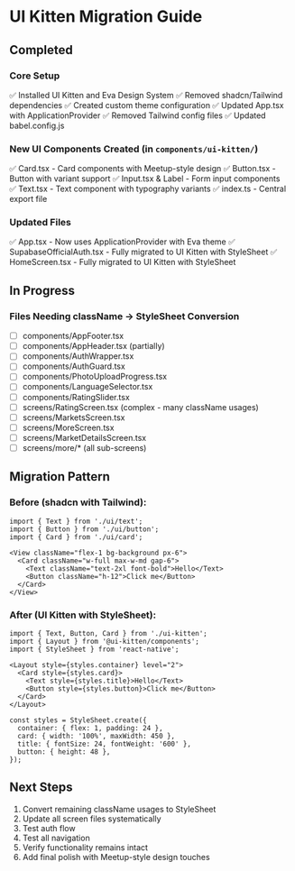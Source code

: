 # UI Kitten Migration Guide

## Completed

### Core Setup
✅ Installed UI Kitten and Eva Design System
✅ Removed shadcn/Tailwind dependencies
✅ Created custom theme configuration
✅ Updated App.tsx with ApplicationProvider
✅ Removed Tailwind config files
✅ Updated babel.config.js

### New UI Components Created (in `components/ui-kitten/`)
✅ Card.tsx - Card components with Meetup-style design
✅ Button.tsx - Button with variant support
✅ Input.tsx & Label - Form input components  
✅ Text.tsx - Text component with typography variants
✅ index.ts - Central export file

### Updated Files
✅ App.tsx - Now uses ApplicationProvider with Eva theme
✅ SupabaseOfficialAuth.tsx - Fully migrated to UI Kitten with StyleSheet
✅ HomeScreen.tsx - Fully migrated to UI Kitten with StyleSheet

## In Progress

### Files Needing className → StyleSheet Conversion
- [ ] components/AppFooter.tsx
- [ ] components/AppHeader.tsx (partially)
- [ ] components/AuthWrapper.tsx
- [ ] components/AuthGuard.tsx
- [ ] components/PhotoUploadProgress.tsx
- [ ] components/LanguageSelector.tsx
- [ ] components/RatingSlider.tsx
- [ ] screens/RatingScreen.tsx (complex - many className usages)
- [ ] screens/MarketsScreen.tsx
- [ ] screens/MoreScreen.tsx
- [ ] screens/MarketDetailsScreen.tsx
- [ ] screens/more/* (all sub-screens)

## Migration Pattern

### Before (shadcn with Tailwind):
```tsx
import { Text } from './ui/text';
import { Button } from './ui/button';
import { Card } from './ui/card';

<View className="flex-1 bg-background px-6">
  <Card className="w-full max-w-md gap-6">
    <Text className="text-2xl font-bold">Hello</Text>
    <Button className="h-12">Click me</Button>
  </Card>
</View>
```

### After (UI Kitten with StyleSheet):
```tsx
import { Text, Button, Card } from './ui-kitten';
import { Layout } from '@ui-kitten/components';
import { StyleSheet } from 'react-native';

<Layout style={styles.container} level="2">
  <Card style={styles.card}>
    <Text style={styles.title}>Hello</Text>
    <Button style={styles.button}>Click me</Button>
  </Card>
</Layout>

const styles = StyleSheet.create({
  container: { flex: 1, padding: 24 },
  card: { width: '100%', maxWidth: 450 },
  title: { fontSize: 24, fontWeight: '600' },
  button: { height: 48 },
});
```

## Next Steps
1. Convert remaining className usages to StyleSheet
2. Update all screen files systematically
3. Test auth flow
4. Test all navigation
5. Verify functionality remains intact
6. Add final polish with Meetup-style design touches
